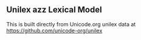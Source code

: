 Unilex azz Lexical Model
----------------------

This is built directly from Unicode.org unilex data at
https://github.com/unicode-org/unilex
